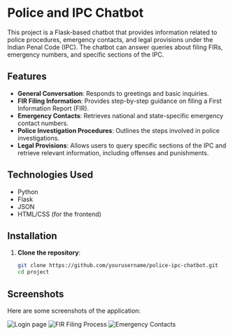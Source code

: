 # Police and IPC Chatbot

This project is a Flask-based chatbot that provides information related to police procedures, emergency contacts, and legal provisions under the Indian Penal Code (IPC). The chatbot can answer queries about filing FIRs, emergency numbers, and specific sections of the IPC.

## Features

- **General Conversation**: Responds to greetings and basic inquiries.
- **FIR Filing Information**: Provides step-by-step guidance on filing a First Information Report (FIR).
- **Emergency Contacts**: Retrieves national and state-specific emergency contact numbers.
- **Police Investigation Procedures**: Outlines the steps involved in police investigations.
- **Legal Provisions**: Allows users to query specific sections of the IPC and retrieve relevant information, including offenses and punishments.

## Technologies Used

- Python
- Flask
- JSON
- HTML/CSS (for the frontend)

## Installation

1. **Clone the repository**:
   ```bash
   git clone https://github.com/yourusername/police-ipc-chatbot.git
   cd project

## Screenshots

Here are some screenshots of the application:

![Login page](images/loginpage.png)
![FIR Filing Process](images/fir_filing.png)
![Emergency Contacts](images/emergency_contacts.png)
